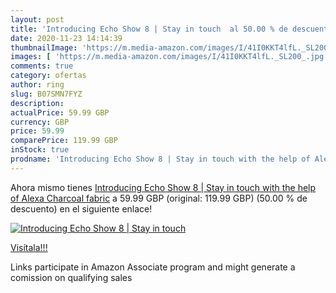 ```yaml
---
layout: post
title: 'Introducing Echo Show 8 | Stay in touch  al 50.00 % de descuento'
date: 2020-11-23 14:14:39
thumbnailImage: 'https://m.media-amazon.com/images/I/41I0KKT4lfL._SL200_.jpg'
images: [ 'https://m.media-amazon.com/images/I/41I0KKT4lfL._SL200_.jpg' ]
comments: true
category: ofertas
author: ring
slug: B07SMN7FYZ
description:
actualPrice: 59.99 GBP
currency: GBP
price: 59.99
comparePrice: 119.99 GBP
inStock: true
prodname: 'Introducing Echo Show 8 | Stay in touch with the help of Alexa  Charcoal fabric'
---
```


Ahora mismo tienes [Introducing Echo Show 8 | Stay in touch with the help of Alexa  Charcoal fabric](https://www.amazon.co.uk/dp/B07SMN7FYZ/?tag=tolees0a-21) a 59.99 GBP (original: 119.99 GBP) (50.00 %  de descuento) en el siguiente enlace!

[![Introducing Echo Show 8 | Stay in touch ](https://m.media-amazon.com/images/I/41I0KKT4lfL._SL200_.jpg)](https://www.amazon.co.uk/dp/B07SMN7FYZ/?tag=tolees0a-21)

[Visítala!!!](https://www.amazon.co.uk/dp/B07SMN7FYZ/?tag=tolees0a-21)

Links participate in Amazon Associate program and might generate a comission on qualifying sales
